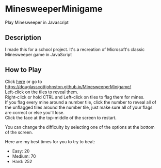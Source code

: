 # MinesweeperMinigame
Play Minesweeper in Javascript

## Description
I made this for a school project. It's a recreation of Microsoft's classic Minesweeper game in JavaScript

## How to Play
Click [here](https://douglasscottjohnston.github.io/MinesweeperMinigame/) or go to https://douglasscottjohnston.github.io/MinesweeperMinigame/ \
Left-click on the tiles to reveal them.\
Right-click or hold CTRL and Left-click on tiles to flag them for mines.\
If you flag every mine around a number tile, click the number to reveal all of the unflagged tiles around the number tile, just make sure all of your flags are correct or else you'll lose.\
Click the face at the top-middle of the screen to restart.

You can change the difficulty by selecting one of the options at the bottom of the screen.

Here are my best times for you to try to beat:
- Easy: 20
- Medium: 70
- Hard: 252
